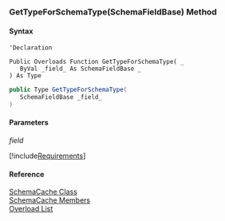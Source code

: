 ﻿### GetTypeForSchemaType(SchemaFieldBase) Method

#### Syntax

```vbnet
'Declaration

Public Overloads Function GetTypeForSchemaType( _
   ByVal _field_ As SchemaFieldBase _
) As Type
```

```csharp
public Type GetTypeForSchemaType( 
   SchemaFieldBase _field_
)
```

#### Parameters

_field_

[!include[Requirements](../partials/requirements.md)]

#### Reference

[SchemaCache Class](fcSDK~FChoice.Foundation.Clarify.SchemaCache.md)  
[SchemaCache Members](fcSDK~FChoice.Foundation.Clarify.SchemaCache_members.md)  
[Overload List](fcSDK~FChoice.Foundation.Clarify.SchemaCache~GetTypeForSchemaType.md)